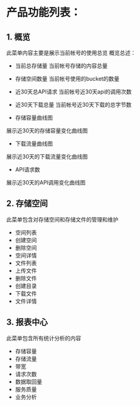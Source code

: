 # 产品功能列表：
## 1. 概览
   此菜单内容主要是展示当前帐号的使用总览
   概览总述：
   - 当前总存储量 当前帐号存储的内容总量
   - 存储空间数量 当前帐号使用的bucket的数量
   - 近30天总API请求 当前帐号近30天api的调用次数
   - 近30天下载总量 当前帐号近30天下载的总字节数
   
   - 存储容量曲线图
   
   展示近30天的存储容量变化曲线图
   - 下载流量曲线图
   
   展示近30天的下载流量变化曲线图
   - API请求数
   
   展示近30天的API调用变化曲线图
   
## 2. 存储空间
   
   此菜单包含对存储空间和存储文件的管理和维护
   - 空间列表
   - 创建空间
   - 删除空间
   - 空间详情
   - 文件列表
   - 上传文件
   - 删除文件
   - 创建目录
   - 下载文件
   - 文件详情
   
## 3. 报表中心
   此菜单包含所有统计分析的内容
   - 存储容量
   - 存储流量
   - 带宽
   - 请求次数
   - 数据取回量
   - 服务质量
   - 业务分析
